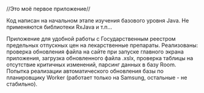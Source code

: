   //Это моё первое приложение//

  Код написан на начальном этапе изучения базового уровня Java. Не применяются библиотеки RxJava и т.п...

Приложение для удобной работы с Государственным реестром предельных отпускных цен на лекарственные препараты.
Реализованы: проверка обновления файла на сайте при запуске главного экрана приложения, загрузка обновленного файла .xslx,
проверка таблицы на отсутствие критичных изменений, парсинг данных в базу Room. 
Попытка реализации автоматического обновления базы по планировщику Worker (работает только на Samsung, остальные - не стабильно).

